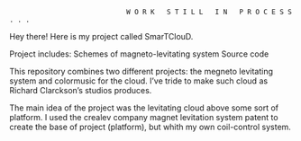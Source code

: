                                  W O R K   S T I L L   I N   P R O C E S S . . .

Hey there! Here is my project called SmarTClouD. 

Project includes:
  Schemes of magneto-levitating system
  Source code
  

This repository combines two different projects: the megneto levitating system and colormusic for the cloud. 
I’ve tride to make such cloud as Richard Clarckson’s studios produces. 

The main idea of the project was the levitating cloud above some sort of platform.
I used the crealev company magnet levitation system patent to create the base of project (platform), but whith my own coil-control system. 

